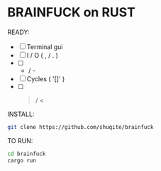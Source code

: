 BRAINFUCK on RUST
=================

READY:
- [ ] Terminal gui
- [ ] I / O ( , / . )
- [ ] + / -
- [ ] Cycles ( '[]' )
- [ ] > / <

INSTALL:
```sh
git clone https://github.com/shuqite/brainfuck
```

TO RUN:
```sh
cd brainfuck
cargo run
```
